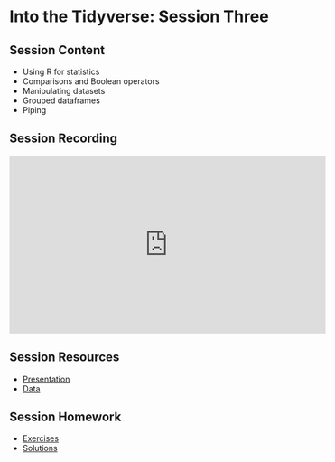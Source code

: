 # Into the Tidyverse: Session Three

## Session Content

- Using R for statistics
- Comparisons and Boolean operators	
- Manipulating datasets	
- Grouped dataframes	
- Piping

## Session Recording

<iframe width="560" height="315" src="https://www.youtube.com/embed/qaxuDRAXNAI" frameborder="0" allow="accelerometer; autoplay; clipboard-write; encrypted-media; gyroscope; picture-in-picture" allowfullscreen></iframe>

## Session Resources

- [Presentation](https://warwickdatasciencesociety.github.io/into-the-tidyverse/session-three/session_three_presentation.html)
- [Data](https://github.com/warwickdatasciencesociety/into-the-tidyverse/tree/master/session-three/data)

## Session Homework

- [Exercises](https://warwickdatasciencesociety.github.io/into-the-tidyverse/session-three/session_three_exercises.nb.html#/)
- [Solutions](https://warwickdatasciencesociety.github.io/into-the-tidyverse/session-three/session_three_solutions.nb.html#/)

